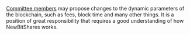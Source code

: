[Committee members](introduction/committee) may propose changes to the dynamic parameters of the blockchain, such as fees, block time and many other things. It is a position of great responsibility that requires a good understanding of how NewBitShares works.